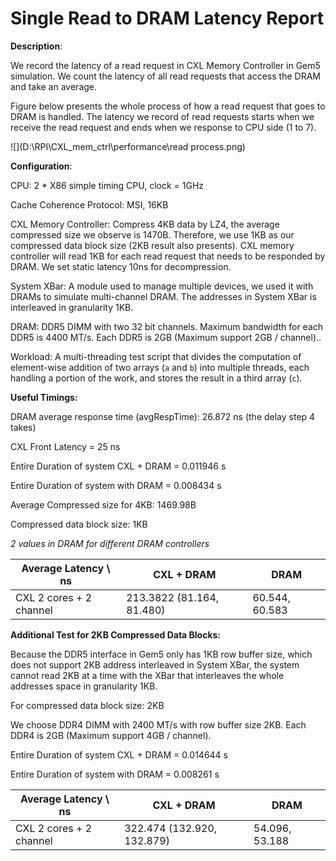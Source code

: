 # Single Read to DRAM Latency Report

**Description**:

We record the latency of a read request in CXL Memory Controller in Gem5 simulation. We count the latency of all read requests that access the DRAM and take an average.

Figure below presents the whole process of how a read request that goes to DRAM is handled. The latency we record of read requests starts when we receive the read request and ends when we response to CPU side (1 to 7).

 ![](D:\RPI\CXL_mem_ctrl\performance\read process.png)

**Configuration**:

CPU: 2 * X86 simple timing CPU, clock = 1GHz

Cache Coherence Protocol: MSI, 16KB

CXL Memory Controller: Compress 4KB data by LZ4, the average compressed size we observe is 1470B. Therefore, we use 1KB as our compressed data block size (2KB result also presents). CXL memory controller will read 1KB for each read request that needs to be responded by  DRAM. We set static latency 10ns for decompression.

System XBar: A module used to manage multiple devices, we used it with DRAMs to simulate multi-channel DRAM. The addresses in System XBar is interleaved in granularity 1KB.

DRAM:  DDR5 DIMM with two 32 bit channels. Maximum bandwidth for each DDR5 is 4400 MT/s. Each DDR5 is 2GB (Maximum support 2GB / channel)..

Workload: A multi-threading test script that divides the computation of element-wise addition of two arrays (`a` and `b`) into multiple threads, each handling a portion of the work, and stores the result in a third array (`c`).

**Useful Timings:**

DRAM average response time (avgRespTime): 26.872 ns (the delay step 4 takes)

CXL Front Latency = 25 ns

Entire Duration of system CXL + DRAM = 0.011946 s

Entire Duration of system with DRAM = 0.008434 s

Average Compressed size for 4KB: 1469.98B

Compressed data block size: 1KB

*2 values in DRAM for different DRAM controllers*

| Average Latency \ ns    | CXL + DRAM                | DRAM           |
| ----------------------- | ------------------------- | -------------- |
| CXL 2 cores + 2 channel | 213.3822 (81.164, 81.480) | 60.544, 60.583 |



**Additional Test for 2KB Compressed Data Blocks:**

Because the DDR5 interface in Gem5 only has 1KB row buffer size, which does not support 2KB address interleaved in System XBar, the system cannot read 2KB at a time with the XBar that interleaves the whole addresses space in granularity 1KB.

For compressed data block size: 2KB

We choose DDR4 DIMM with 2400 MT/s with row buffer size 2KB. Each DDR4 is 2GB (Maximum support 4GB / channel). 

Entire Duration of system CXL + DRAM = 0.014644 s

Entire Duration of system with DRAM = 0.008261 s

| Average Latency \ ns    | CXL + DRAM                 | DRAM           |
| ----------------------- | -------------------------- | -------------- |
| CXL 2 cores + 2 channel | 322.474 (132.920, 132.879) | 54.096, 53.188 |
